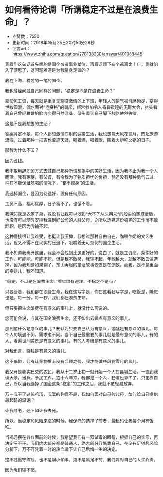 # 如何看待论调「所谓稳定不过是在浪费生命」？
- 点赞数：7550
- 更新时间：2018年05月25日20时50分26秒
- 回答url：https://www.zhihu.com/question/278108330/answer/401088445
<body>
 <p data-pid="an_s6TvI">我看到这句话首先想的是国企或者事业单位，再看话题下有个逃离北上广，我就陷入了深思了，这问题难道是为我量身定做的？</p>
 <p data-pid="dBexMOdc">我在上海，稳定的一笔的国企。</p>
 <p data-pid="Et_vrhKO">我也曾经问过自己同样的问题，“稳定是不是在浪费生命？”</p>
 <p data-pid="iib63MVK">拿份死工资，每天就是重复无聊没激情的上下班，年轻人的朝气被消磨殆尽，变得世故圆滑，偶尔面对“老资格”的训斥，经常参加令人昏昏欲睡的无聊大会，抬头看着自己曾经稚嫩的脸庞变得日益沧桑，低头看到自己脚下的路依然彷徨。</p>
 <p data-pid="VeUvSjP0">这是不是我想要的生活？</p>
 <p data-pid="CrZMhqw6">答案肯定不是，每个人都想激情四射的迎接生活，我也想每天风花雪月，四处旅游流浪，过着那种一把吉他浪迹天涯，喝着酒，唱着歌，围着火炉吃火锅的日子。</p>
 <p data-pid="ozoNyAyc">那我为什么不去？</p>
 <p data-pid="DLTFIk9O">因为没钱。</p>
 <p data-pid="lVvhyqtb">我不敢用辞职的方式去过自己那种所谓想象中的美好生活，因为我不止为我一个人而活。我有家庭，有父母，有令我为了物质担忧的负担，我还没有那种勇气去过一种在不能保证吃喝的情况下，“奋不顾身”的生活。</p>
 <p data-pid="qR37Huyr">我选择国企，是因为待遇好，没有任何原因。</p>
 <p data-pid="hPlGtI9_">工资不高，福利优厚，日子富不了，也饿不着。</p>
 <p data-pid="CDfJwL6C">我深知我是农家子弟，我没有让我可以浪到“大不了从头再来”的殷实的家庭后盾，也没有可以随时安排我进到好公司的人脉父母，之所以选择这份稳定的工作而不敢辞职，是因为我输不起。</p>
 <p data-pid="o7XHyCUi">这种裹挟很让我难受，也挺让我压抑，我想过那种自由自在，咖啡牛奶的文艺生活，但又不得不在现实的压迫下，咀嚼着无可奈何的国企生活。</p>
 <p data-pid="khxonvgY">我不知道我离开这里，我会不会找到比这更好的，说白了，就是工资高，条件好的工作。可能能，可能不能，但是我不敢赌，我输不起。年龄越大，就越不敢去做选择，因为我知道如果输了，东山再起的童话故事仅仅是在少数，而我，是不是里面的幸运儿，我不知道。</p>
 <p data-pid="n_0hQUuZ">“稳定，不过是在浪费生命。”看似很有道理，不稳定不是吗？</p>
 <p data-pid="WC9y98Z-">只要活着，我们都在浪费生命，我在这写字是，你在这看我写字是，吃饭是，睡觉也是，每一分，每一秒，我们都在浪费生命。</p>
 <p data-pid="Q53FyZyI">但只要把生命浪费在有意义的事儿上，就没什么可说的。</p>
 <p data-pid="LD3Dcydr">您可能会说，与其在国企浪费生命，还不如出去做点有意义的事儿。</p>
 <p data-pid="O7gdhV_G">那到底什么是意义的事儿？我认为只要自己认为有意义，这就是有意义的事儿。每个人的境遇不同，需求也不同。当下自己最重要的事儿就是最有意义的事儿，有的人，看遍世间美景是有意义的事儿，有的人考研是有意义的事儿。</p>
 <p data-pid="fjf0KECS">对我而言，赚钱是有意义的事儿。</p>
 <p data-pid="pfL5JSgZ">这不低俗，只有让我物质上没有后顾之忧，我才能做些风花雪月的事儿。</p>
 <p data-pid="wg9RF5WK">我父母是老实巴交的农民，我从十二岁上初一就开始一个人在县城生活，一直到我读大学，当兵，参加工作，这十六年来，我都是一个人，我谁也靠不了，只能靠自己，所以当我选择了国企这条“稳定”的工作之后，我就不敢轻易放弃。</p>
 <p data-pid="QSFK39h0">万一我干了这碗鸡汤，我混的狗屁不是，我如何面对自己的父母，如何给自己提供最起码的温饱？</p>
 <p data-pid="wVym2J0M">让我啃老，还不如让我去死。</p>
 <p data-pid="8PBN5j_0">所以，当稳定和风险来临的时候，我保守的选择了前者，最起码让我每个月有饭吃。</p>
 <p data-pid="IRNERWbt">当鸡汤摆在各位面前的时候，我希望我们有一双试毒的眼睛，根据自己的实际，再决定干不干。我们绝大部分都是普通人，绝大部分只能靠自己，在没有足够的风险分析下，万不可凭着一时的热血做下让自己后悔一生的决定。</p>
 <p data-pid="-NCu8Waw">这不是墨守陈规，也不是胆小怕事，更不是裹足不前，我们要对自己的人生负责。</p>
 <p data-pid="MsgWtx8s">因为我们输不起。</p>
</body>